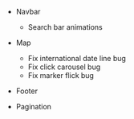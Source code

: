 * Navbar
  * Search bar animations

* Map
  * Fix international date line bug
  * Fix click carousel bug
  * Fix marker flick bug

* Footer

* Pagination